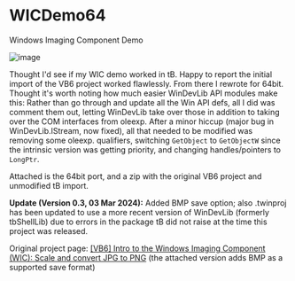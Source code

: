 # WICDemo64
Windows Imaging Component Demo


![image](https://github.com/fafalone/WICDemo64/assets/7834493/63732210-15fe-4949-b516-f7194f050f87)

Thought I'd see if my WIC demo worked in tB. Happy to report the initial import of the VB6 project worked flawlessly. From there I rewrote for 64bit. Thought it's worth noting how much easier WinDevLib API modules make this: Rather than go through and update all the Win API defs, all I did was comment them out, letting WinDevLib take over those in addition to taking over the COM interfaces from oleexp. After a minor hiccup (major bug in WinDevLib.IStream, now fixed), all that needed to be modified was removing some oleexp. qualifiers, switching `GetObject` to `GetObjectW` since the intrinsic version was getting priority, and changing handles/pointers to `LongPtr`.

Attached is the 64bit port, and a zip with the original VB6 project and unmodified tB import.

**Update (Version 0.3, 03 Mar 2024):** Added BMP save option; also .twinproj has been updated to use a more recent version of WinDevLib (formerly tbShellLib) due to errors in the package tB did not raise at the time this project was released.

Original project page:
[[VB6] Intro to the Windows Imaging Component (WIC): Scale and convert JPG to PNG](https://www.vbforums.com/showthread.php?879907) (the attached version adds BMP as a supported save format)
